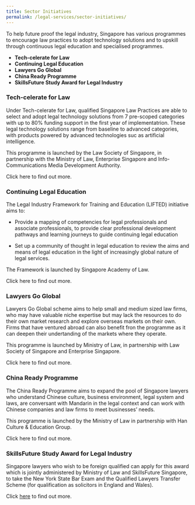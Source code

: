 ```yaml
---
title: Sector Initiatives
permalink: /legal-services/sector-initiatives/
---
```



To help future proof the legal industry, Singapore has various programmes to encourage law practices to adopt technology solutions and to upskill through continuous legal education and specialised programmes.

 - **Tech-celerate for Law** 
 - **Continuing Legal Education** 
 - **Lawyers Go Global** 
 - **China Ready Programme**
 - **SkillsFuture Study Award for Legal Industry**
 

### Tech-celerate for Law

Under Tech-celerate for Law, qualified Singapore Law Practices are able to select and adopt legal technology solutions from 7 pre-scoped categories with up to 80% funding support in the first year of implementatrion. These legal technology solutions range from baseline to advanced categories, with products powered by advanced technologies suc as artificial intelligence.

This programme is launched by the Law Society of Singapore, in partnership with the Ministry of Law, Enterprise Singapore and Info-Communications Media Development Authority.

Click here to find out more.

### Continuing Legal Education

The Legal Industry Framework for Training and Education (LIFTED) initiative aims to:

 - Provide a mapping of competencies for legal professionals and
          associate professionals, to provide clear professional
          development pathways and learning journeys to guide continuing
          legal education
   
 - Set up a community of thought in legal education to review the
          aims and means of legal education in the light of increasingly
          global nature of legal services.

The Framework is launched by Singapore Academy of Law.

Click here to find out more.

### Lawyers Go Global

Lawyers Go Global scheme aims to help small and medium sized law firms, who may have valuable niche expertise but may lack the resources to do their own market research and explore overseas markets on their own. Firms that have ventured abroad can also benefit fron the programme as it can deepen their undertanding of the markets where they operate.

This programme is launched by Ministry of Law, in partnership with Law Society of Singapore and Enterprise Singapore.

Click here to find out more.

### China Ready Programme

The China Ready Programme aims to expand the pool of Singapore lawyers who understand Chinese culture, business environment, legal system and laws, are conversant with Mandarin in the legal context and can work with Chinese companies and law firms to meet businesses’ needs.

This programme is launched by the Ministry of Law in partnership with Han Culture & Education Group.

Click here to find out more.

### SkillsFuture Study Award for Legal Industry

Singapore lawyers who wish to be foreign qualified can apply for this award which is jointly administered by Ministry of Law and SkillsFuture Singapore, to take the New York State Bar Exam and the Qualified Lawyers Transfer Scheme (for qualification as solicitors in England and Wales). 

Click [here](https://programmes.myskillsfuture.sg/Portal/ProgramDetails.aspx?ProgID=P00000059) to find out more.
